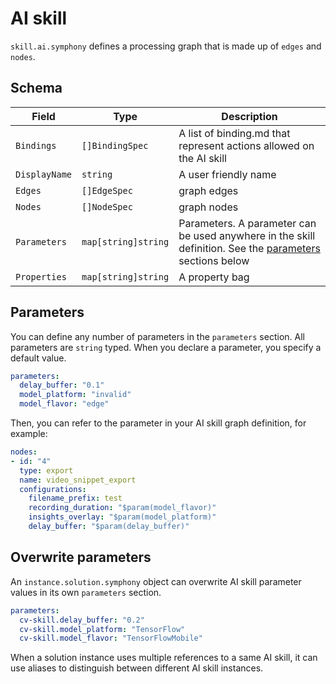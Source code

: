 # AI skill

`skill.ai.symphony` defines a processing graph that is made up of `edges` and `nodes`.

## Schema

| Field | Type | Description |
|--------|--------|--------|
| `Bindings`| `[]BindingSpec` | A list of binding.md that represent actions allowed on the AI skill |
| `DisplayName` | `string` | A user friendly name |
| `Edges` | `[]EdgeSpec` | graph edges |
| `Nodes` | `[]NodeSpec` | graph nodes |
| `Parameters` | `map[string]string` | Parameters. A parameter can be used anywhere in the skill definition. See the [parameters](#parameters) sections below |
| `Properties` | `map[string]string` | A property bag |

## Parameters

You can define any number of parameters in the `parameters` section. All parameters are `string` typed. When you declare a parameter, you specify a default value.

```yaml
parameters:   
  delay_buffer: "0.1"
  model_platform: "invalid"
  model_flavor: "edge"
```

Then, you can refer to the parameter in your AI skill graph definition, for example:

```yaml
nodes:
- id: "4"
  type: export
  name: video_snippet_export
  configurations:
    filename_prefix: test
    recording_duration: "$param(model_flavor)"
    insights_overlay: "$param(model_platform)"
    delay_buffer: "$param(delay_buffer)"  
```

## Overwrite parameters

An `instance.solution.symphony` object can overwrite AI skill parameter values in its own `parameters` section.

```yaml
parameters:
  cv-skill.delay_buffer: "0.2"
  cv-skill.model_platform: "TensorFlow"
  cv-skill.model_flavor: "TensorFlowMobile"
```

When a solution instance uses multiple references to a same AI skill, it can use aliases to distinguish between different AI skill instances.
